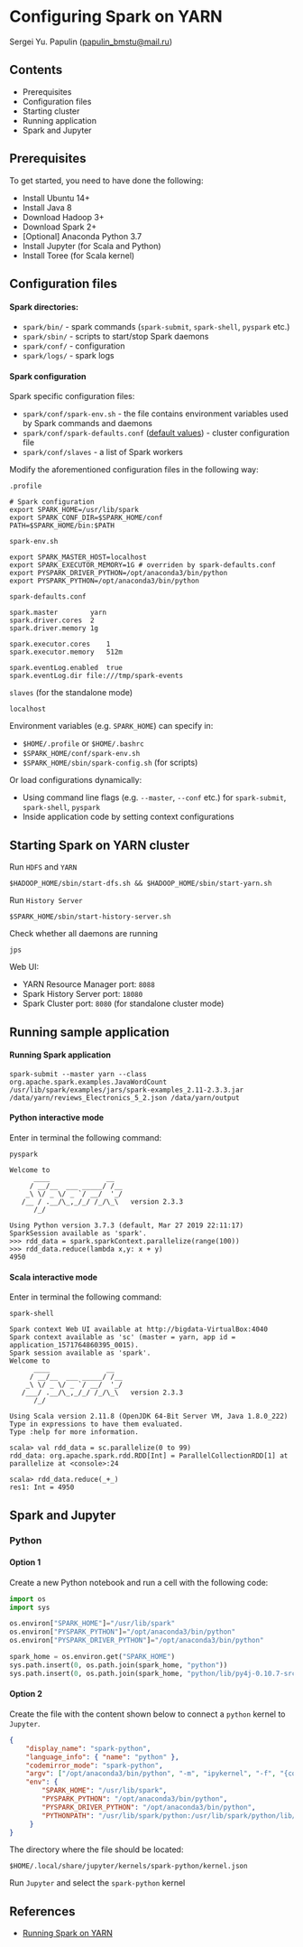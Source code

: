 # Configuring Spark on YARN
Sergei Yu. Papulin (papulin_bmstu@mail.ru)

## Contents

- Prerequisites
- Configuration files
- Starting cluster
- Running application
- Spark and Jupyter

## Prerequisites

To get started, you need to have done the following:

- Install Ubuntu 14+
- Install Java 8
- Download Hadoop 3+
- Download Spark 2+
- [Optional] Anaconda Python 3.7
- Install Jupyter (for Scala and Python)
- Install Toree (for Scala kernel)

## Configuration files

#### Spark directories:

- `spark/bin/` - spark commands (`spark-submit`, `spark-shell`, `pyspark` etc.)
- `spark/sbin/` - scripts to start/stop Spark daemons
- `spark/conf/` - configuration
- `spark/logs/` - spark logs


#### Spark configuration

Spark specific configuration files:

- `spark/conf/spark-env.sh` - the file contains environment variables used by Spark commands and daemons
- `spark/conf/spark-defaults.conf` ([default values](https://spark.apache.org/docs/2.3.0/configuration.html)) - cluster configuration file
- `spark/conf/slaves` - a list of Spark workers

Modify the aforementioned configuration files in the following way:

`.profile`
```
# Spark configuration
export SPARK_HOME=/usr/lib/spark
export SPARK_CONF_DIR=$SPARK_HOME/conf
PATH=$SPARK_HOME/bin:$PATH
```

`spark-env.sh`

```
export SPARK_MASTER_HOST=localhost
export SPARK_EXECUTOR_MEMORY=1G # overriden by spark-defaults.conf
export PYSPARK_DRIVER_PYTHON=/opt/anaconda3/bin/python
export PYSPARK_PYTHON=/opt/anaconda3/bin/python

```

`spark-defaults.conf`

```
spark.master		yarn
spark.driver.cores	2
spark.driver.memory	1g

spark.executor.cores	1
spark.executor.memory	512m

spark.eventLog.enabled	true
spark.eventLog.dir file:///tmp/spark-events
```

`slaves` (for the standalone mode)

```
localhost
```

Environment variables (e.g. `SPARK_HOME`) can specify in:

- `$HOME/.profile` or `$HOME/.bashrc`
- `$SPARK_HOME/conf/spark-env.sh`
- `$SPARK_HOME/sbin/spark-config.sh` (for scripts)

Or load configurations dynamically:
- Using command line flags (e.g. `--master`, `--conf` etc.) for `spark-submit`, `spark-shell`, `pyspark`
- Inside application code by setting context configurations  

## Starting Spark on YARN cluster

Run `HDFS` and `YARN`

`$HADOOP_HOME/sbin/start-dfs.sh && $HADOOP_HOME/sbin/start-yarn.sh`

Run `History Server`

`$SPARK_HOME/sbin/start-history-server.sh`

Check whether all daemons are running

`jps`


Web UI:
- YARN Resource Manager port: `8088`
- Spark History Server port: `18080`
- Spark Cluster port: `8080` (for standalone cluster mode)

## Running sample application

#### Running Spark application

`spark-submit --master yarn --class org.apache.spark.examples.JavaWordCount /usr/lib/spark/examples/jars/spark-examples_2.11-2.3.3.jar /data/yarn/reviews_Electronics_5_2.json /data/yarn/output`

#### Python interactive mode

Enter in terminal the following command:

`pyspark`

```
Welcome to
      ____              __
     / __/__  ___ _____/ /__
    _\ \/ _ \/ _ `/ __/  '_/
   /__ / .__/\_,_/_/ /_/\_\   version 2.3.3
      /_/

Using Python version 3.7.3 (default, Mar 27 2019 22:11:17)
SparkSession available as 'spark'.
>>> rdd_data = spark.sparkContext.parallelize(range(100))
>>> rdd_data.reduce(lambda x,y: x + y)
4950   
```


#### Scala interactive mode

Enter in terminal the following command:

`spark-shell`

```
Spark context Web UI available at http://bigdata-VirtualBox:4040
Spark context available as 'sc' (master = yarn, app id = application_1571764860395_0015).
Spark session available as 'spark'.
Welcome to
      ____              __
     / __/__  ___ _____/ /__
    _\ \/ _ \/ _ `/ __/  '_/
   /___/ .__/\_,_/_/ /_/\_\   version 2.3.3
      /_/
         
Using Scala version 2.11.8 (OpenJDK 64-Bit Server VM, Java 1.8.0_222)
Type in expressions to have them evaluated.
Type :help for more information.

scala> val rdd_data = sc.parallelize(0 to 99)
rdd_data: org.apache.spark.rdd.RDD[Int] = ParallelCollectionRDD[1] at parallelize at <console>:24

scala> rdd_data.reduce(_+_)
res1: Int = 4950
```

## Spark and Jupyter

### Python

#### Option 1

Create a new Python notebook and run a cell with the following code:

```python
import os
import sys

os.environ["SPARK_HOME"]="/usr/lib/spark"
os.environ["PYSPARK_PYTHON"]="/opt/anaconda3/bin/python"
os.environ["PYSPARK_DRIVER_PYTHON"]="/opt/anaconda3/bin/python"

spark_home = os.environ.get("SPARK_HOME")
sys.path.insert(0, os.path.join(spark_home, "python"))
sys.path.insert(0, os.path.join(spark_home, "python/lib/py4j-0.10.7-src.zip"))
```

#### Option 2

Create the file with the content shown below to connect a `python` kernel to `Jupyter`.

```json
{
    "display_name": "spark-python",
    "language_info": { "name": "python" },
    "codemirror_mode": "spark-python",
    "argv": ["/opt/anaconda3/bin/python", "-m", "ipykernel", "-f", "{connection_file}"],
    "env": {
        "SPARK_HOME": "/usr/lib/spark",
        "PYSPARK_PYTHON": "/opt/anaconda3/bin/python",
        "PYSPARK_DRIVER_PYTHON": "/opt/anaconda3/bin/python",
        "PYTHONPATH": "/usr/lib/spark/python:/usr/lib/spark/python/lib/py4j-0.10.7-src.zip"
     }
}
```

The directory where the file should be located:

`$HOME/.local/share/jupyter/kernels/spark-python/kernel.json`

Run `Jupyter` and select the `spark-python` kernel



## References 

- [Running Spark on YARN](https://spark.apache.org/docs/2.3.0/running-on-yarn.html)
